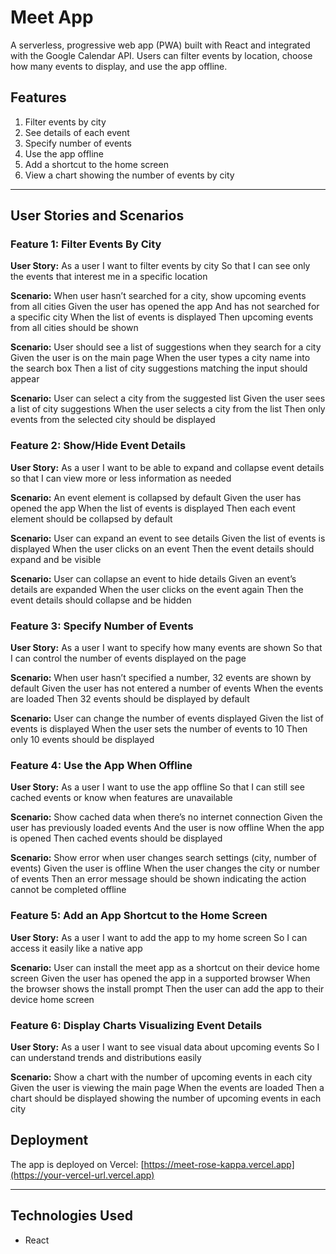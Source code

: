 # Meet App

A serverless, progressive web app (PWA) built with React and integrated with the Google Calendar API. Users can filter events by location, choose how many events to display, and use the app offline.

## Features

1. Filter events by city
2. See details of each event
3. Specify number of events
4. Use the app offline
5. Add a shortcut to the home screen
6. View a chart showing the number of events by city

---

## User Stories and Scenarios

### Feature 1: Filter Events By City

**User Story:** As a user
  I want to filter events by city
  So that I can see only the events that interest me in a specific location

  **Scenario:** When user hasn’t searched for a city, show upcoming events from all cities
    Given the user has opened the app
    And has not searched for a specific city
    When the list of events is displayed
    Then upcoming events from all cities should be shown

  **Scenario:** User should see a list of suggestions when they search for a city
    Given the user is on the main page
    When the user types a city name into the search box
    Then a list of city suggestions matching the input should appear

  **Scenario:** User can select a city from the suggested list
    Given the user sees a list of city suggestions
    When the user selects a city from the list
    Then only events from the selected city should be displayed


### Feature 2: Show/Hide Event Details

**User Story:** As a user 
  I want to be able to expand and collapse event details so that I can view more or less information as needed

**Scenario:** An event element is collapsed by default
    Given the user has opened the app
    When the list of events is displayed
    Then each event element should be collapsed by default

**Scenario:** User can expand an event to see details
    Given the list of events is displayed
    When the user clicks on an event
    Then the event details should expand and be visible

**Scenario:** User can collapse an event to hide details
    Given an event’s details are expanded
    When the user clicks on the event again
    Then the event details should collapse and be hidden

### Feature 3: Specify Number of Events

**User Story:** As a user
  I want to specify how many events are shown
  So that I can control the number of events displayed on the page

  **Scenario:** When user hasn’t specified a number, 32 events are shown by default
    Given the user has not entered a number of events
    When the events are loaded
    Then 32 events should be displayed by default

  **Scenario:** User can change the number of events displayed
    Given the list of events is displayed
    When the user sets the number of events to 10
    Then only 10 events should be displayed

  ### Feature 4: Use the App When Offline

  **User Story:**  As a user
  I want to use the app offline
  So that I can still see cached events or know when features are unavailable

  **Scenario:** Show cached data when there’s no internet connection
    Given the user has previously loaded events
    And the user is now offline
    When the app is opened
    Then cached events should be displayed

  **Scenario:** Show error when user changes search settings (city,      number of events)
    Given the user is offline
    When the user changes the city or number of events
    Then an error message should be shown indicating the action cannot be completed offline

  ### Feature 5: Add an App Shortcut to the Home Screen

  **User Story:** As a user
  I want to add the app to my home screen
  So I can access it easily like a native app

  **Scenario:** User can install the meet app as a shortcut on their device home screen
    Given the user has opened the app in a supported browser
    When the browser shows the install prompt
    Then the user can add the app to their device home screen

  ### Feature 6: Display Charts Visualizing Event Details

  **User Story:** As a user
  I want to see visual data about upcoming events
  So I can understand trends and distributions easily

  **Scenario:** Show a chart with the number of upcoming events in each city
    Given the user is viewing the main page
    When the events are loaded
    Then a chart should be displayed showing the number of upcoming events in each city

## Deployment

The app is deployed on Vercel: [https://meet-rose-kappa.vercel.app](https://your-vercel-url.vercel.app)

---

## Technologies Used

- React
